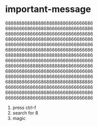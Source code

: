 # important-message

68888886888888688888886866666686
68666666866668686666666866666886
68666666866668686666666866668686
68666666866668686666666866686686
68666666866668686666666866866686
68666666866668686666666868666686
68888886888888688888886886666686
66666666666666666666666666666666
68666686688888688888886866666686
68666686686668686666666866666686
68666686686668686666666866666686
68888886686668688888886888888886
66666686686668686666666866666686
66666686686668686666666866666686
66666686886668688888886866666686

1. press ctrl-f
2. search for 8
3. magic
